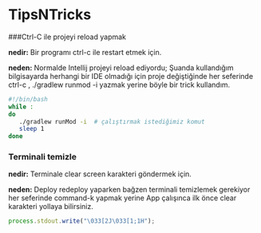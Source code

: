 TipsNTricks
===========

###Ctrl-C ile projeyi reload yapmak

**nedir:** Bir programı ctrl-c ile restart etmek için.
   
**neden:** Normalde Intellij projeyi reload ediyordu; Şuanda kullandığım bilgisayarda herhangi bir IDE olmadığı için proje değiştiğinde her seferinde ctrl-c , ./gradlew runmod -i yazmak yerine böyle bir trick kullandım.

```bash
#!/bin/bash
while :
do
   ./gradlew runMod -i  # çalıştırmak istediğimiz komut
   sleep 1
done
```

### Terminali temizle
**nedir:** Terminale clear screen karakteri göndermek için.

**neden:** Deploy redeploy yaparken bağzen terminali temizlemek gerekiyor her seferinde command-k yapmak yerine App çalışınca ilk önce clear karakteri yollaya bilirsiniz.

```javascript
process.stdout.write("\033[2J\033[1;1H");
```

